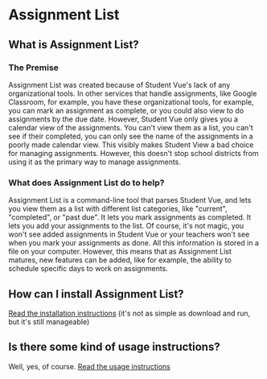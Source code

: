 # Assignment List

## What is Assignment List?

### The Premise

Assignment List was created because of Student Vue's lack of any organizational tools. In other services that handle assignments, like Google Classroom, for example, you have these organizational tools, for example, you can mark an assignment as complete, or you could also view to do assignments by the due date. However, Student Vue only gives you a calendar view of the assignments. You can't view them as a list, you can't see if their completed, you can only see the name of the assignments in a poorly made calendar view. This visibly makes Student View a bad choice for managing assignments. However, this doesn't stop school districts from using it as the primary way to manage assignments.

### What does Assignment List do to help?
Assignment List is a command-line tool that parses Student Vue, and lets you view them as a list with different list categories, like "current", "completed", or "past due". It lets you mark assignments as completed. It lets you add your assignments to the list. Of course, it's not magic, you won't see added assignments in Student Vue or your teachers won't see when you mark your assignments as done. All this information is stored in a file on your computer. However, this means that as Assignment List matures, new features can be added, like for example, the ability to schedule specific days to work on assignments.

## How can I install Assignment List?
[Read the installation instructions](installation.md) (it's not as simple as download and run, but it's still manageable)

## Is there some kind of usage instructions?
Well, yes, of course. [Read the usage instructions](usage.md)
